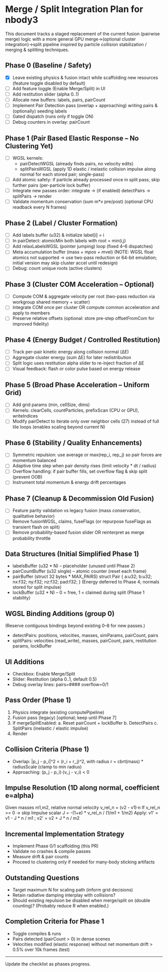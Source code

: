 # Merge / Split Integration Plan for nbody3

This document tracks a staged replacement of the current fusion (pairwise merge) logic with a more general GPU merge→(optional cluster integration)→split pipeline inspired by particle collision stabilization / merging & splitting techniques.

## Phase 0 (Baseline / Safety)
- [x] Leave existing physics & fusion intact while scaffolding new resources (feature toggle disabled by default)
- [ ] Add feature toggle (Enable Merge/Split) in UI
- [ ] Add restitution slider (alpha 0..1)
- [ ] Allocate new buffers: labels, pairs, pairCount
- [ ] Implement Pair Detection pass (overlap + approaching) writing pairs & (optionally) seeding labels
- [ ] Gated dispatch (runs only if toggle ON)
- [ ] Debug counters in overlay: pairCount

## Phase 1 (Pair Based Elastic Response – No Clustering Yet)
- [ ] WGSL kernels:
  - pairDetectWGSL (already finds pairs, no velocity edits)
  - splitPairsWGSL (apply 1D elastic / inelastic collision impulse along normal for each stored pair; single-pass)
- [ ] Add atomic safety: if particle already processed once in split pass, skip further pairs (per-particle lock buffer)
- [ ] Integrate new passes order: integrate → (if enabled) detectPairs → splitPairs → render
- [ ] Validate momentum conservation (sum m*v pre/post) (optional CPU readback every N frames)

## Phase 2 (Label / Cluster Formation)
- [ ] Add labels buffer (u32) & initialize label[i] = i
- [ ] In pairDetect: atomicMin both labels with root = min(i,j)
- [ ] Add relaxLabelsWGSL (pointer jumping) loop (fixed 4–6 dispatches)
- [ ] Meta accumulation buffer (mass + m*pos + m*vel) (NOTE: WGSL float atomics not supported → use two-pass reduction or 64-bit emulation; initial version may skip cluster accel until redesign)
- [ ] Debug: count unique roots (active clusters)

## Phase 3 (Cluster COM Acceleration – Optional)
- [ ] Compute COM & aggregate velocity per root (two-pass reduction via workgroup shared memory + scatter)
- [ ] Integrate COM once per cluster OR compute common acceleration and apply to members
- [ ] Preserve relative offsets (optional: store pre-step offsetFromCom for improved fidelity)

## Phase 4 (Energy Budget / Controlled Restitution)
- [ ] Track per-pair kinetic energy along collision normal (ΔE)
- [ ] Aggregate cluster energy (sum ΔE) for later redistribution
- [ ] Split logic uses restitution alpha slider to re-inject fraction of ΔE
- [ ] Visual feedback: flash or color pulse based on energy release

## Phase 5 (Broad Phase Acceleration – Uniform Grid)
- [ ] Add grid params (min, cellSize, dims)
- [ ] Kernels: clearCells, countParticles, prefixScan (CPU or GPU), writeIndices
- [ ] Modify pairDetect to iterate only over neighbor cells (27) instead of full tile loops (enables scaling beyond current N)

## Phase 6 (Stability / Quality Enhancements)
- [ ] Symmetric repulsion: use average or max(rep_i, rep_j) so pair forces are momentum balanced
- [ ] Adaptive time step when pair density rises (limit velocity * dt / radius)
- [ ] Overflow handling: if pair buffer fills, set overflow flag & skip split (prevent OOB)
- [ ] Instrument total momentum & energy drift percentages

## Phase 7 (Cleanup & Decommission Old Fusion)
- [ ] Feature parity validation vs legacy fusion (mass conservation, qualitative behavior)
- [ ] Remove fusionWGSL, claims, fuseFlags (or repurpose fuseFlags as transient flash on split)
- [ ] Remove probability-based fusion slider OR reinterpret as merge probability throttle

## Data Structures (Initial Simplified Phase 1)
- labelsBuffer (u32 * N) – placeholder (unused until Phase 2)
- pairCountBuffer (u32 single) – atomic counter (reset each frame)
- pairBuffer (struct 32 bytes * MAX_PAIRS)
  struct Pair { a:u32; b:u32; nx:f32; ny:f32; nz:f32; pad:f32; }
  (Energy deferred to Phase 4; normals stored for split impulse)
- lockBuffer (u32 * N) – 0 = free, 1 = claimed during split (Phase 1 stability)

## WGSL Binding Additions (group 0)
(Reserve contiguous bindings beyond existing 0–8 for new passes.)
- detectPairs: positions, velocities, masses, simParams, pairCount, pairs
- splitPairs: velocities (read_write), masses, pairCount, pairs, restitution params, lockBuffer

## UI Additions
- Checkbox: Enable Merge/Split
- Slider: Restitution (alpha 0..1, default 0.5)
- Debug overlay lines: pairs=#### overflow=0/1

## Pass Order (Phase 1)
1. Physics integrate (existing computePipeline)
2. Fusion pass (legacy) [optional; keep until Phase 7]
3. If mergeSplitEnabled:
   a. Reset pairCount + lockBuffer
   b. DetectPairs
   c. SplitPairs (inelastic / elastic impulse)
4. Render

## Collision Criteria (Phase 1)
- Overlap: |p_j - p_i|^2 < (r_i + r_j)^2, with radius r = cbrt(mass) * radiusScale (clamp to min radius)
- Approaching: (p_j - p_i)·(v_j - v_i) < 0

## Impulse Resolution (1D along normal, coefficient e=alpha)
Given masses m1,m2, relative normal velocity v_rel_n = (v2 - v1)·n
If v_rel_n >= 0 → skip
Impulse scalar J = -(1+e) * v_rel_n / (1/m1 + 1/m2)
Apply: v1' = v1 - J * n / m1 ; v2' = v2 + J * n / m2

## Incremental Implementation Strategy
- Implement Phase 0/1 scaffolding (this PR)
- Validate no crashes & compile passes
- Measure drift & pair counts
- Proceed to clustering only if needed for many-body sticking artifacts

## Outstanding Questions
- Target maximum N for scaling path (inform grid decisions)
- Retain radiative damping interplay with collisions?
- Should existing repulsion be disabled when merge/split on (double counting)? (Probably reduce R when enabled.)

## Completion Criteria for Phase 1
- Toggle compiles & runs
- Pairs detected (pairCount > 0) in dense scenes
- Velocities modified (elastic response) without net momentum drift > 0.5% over 10k frames (test)

---
Update the checklist as phases progress.
